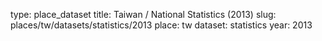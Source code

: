 type: place_dataset
title: Taiwan / National Statistics (2013)
slug: places/tw/datasets/statistics/2013
place: tw
dataset: statistics
year: 2013
